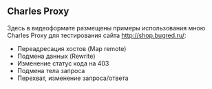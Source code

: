 ## Charles Proxy
Здесь в видеоформате размещены примеры использования мною Charles Proxy для тестирования сайта http://shop.bugred.ru/:
<ul>
<li>Переадресация хостов (Map remote)</li>
<li>Подмена данных (Rewrite)</li>
<li>Изменение статус кода на 403</li>
<li>Подмена тела запроса</li>
<li>Перехват, изменение запроса/ответа</li>
</ul>